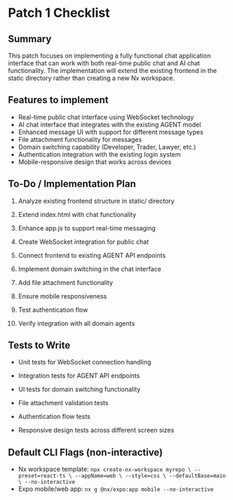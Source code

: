 # Patch 1 Checklist

## Summary

This patch focuses on implementing a fully functional chat application interface that can work with both real-time public chat and AI chat functionality. The implementation will extend the existing frontend in the static directory rather than creating a new Nx workspace.

## Features to implement

- Real-time public chat interface using WebSocket technology
- AI chat interface that integrates with the existing AGENT model
- Enhanced message UI with support for different message types
- File attachment functionality for messages
- Domain switching capability (Developer, Trader, Lawyer, etc.)
- Authentication integration with the existing login system
- Mobile-responsive design that works across devices

## To-Do / Implementation Plan

1. Analyze existing frontend structure in static/ directory
2. Extend index.html with chat functionality
3. Enhance app.js to support real-time messaging

4. Create WebSocket integration for public chat

5. Connect frontend to existing AGENT API endpoints

6. Implement domain switching in the chat interface

7. Add file attachment functionality

8. Ensure mobile responsiveness

9. Test authentication flow

10. Verify integration with all domain agents

## Tests to Write

- Unit tests for WebSocket connection handling

- Integration tests for AGENT API endpoints

- UI tests for domain switching functionality

- File attachment validation tests

- Authentication flow tests

- Responsive design tests across different screen sizes

## Default CLI Flags (non-interactive)

- Nx workspace template:
  `npx create-nx-workspace myrepo \
    --preset=react-ts \
    --appName=web \
    --style=css \
    --defaultBase=main \
    --no-interactive`
- Expo mobile/web app:
  `nx g @nx/expo:app mobile --no-interactive`
